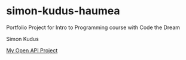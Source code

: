 # simon-kudus-haumea

Portfolio Project for Intro to Programming course with Code the Dream

Simon Kudus

[My Open API Project](https://github.com/simon01092023/simon-kudus-open-api)
